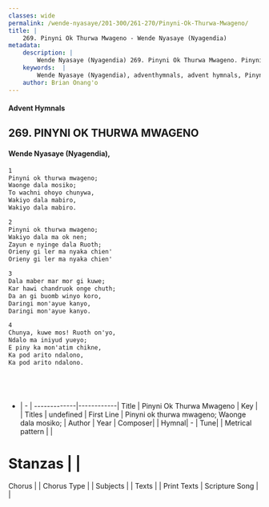 ```yaml
---
classes: wide
permalink: /wende-nyasaye/201-300/261-270/Pinyni-Ok-Thurwa-Mwageno/
title: |
    269. Pinyni Ok Thurwa Mwageno - Wende Nyasaye (Nyagendia)
metadata:
    description: |
        Wende Nyasaye (Nyagendia) 269. Pinyni Ok Thurwa Mwageno. Pinyni ok thurwa mwageno; Waonge dala mosiko; To wachni ohoyo chunywa, Wakiyo dala mabiro, Wakiyo dala mabiro.  
    keywords:  |
        Wende Nyasaye (Nyagendia), adventhymnals, advent hymnals, Pinyni Ok Thurwa Mwageno, Pinyni ok thurwa mwageno; Waonge dala mosiko;. 
    author: Brian Onang'o
---
```


#### Advent Hymnals
## 269. PINYNI OK THURWA MWAGENO
####  Wende Nyasaye (Nyagendia),

```txt
1
Pinyni ok thurwa mwageno;
Waonge dala mosiko;
To wachni ohoyo chunywa,
Wakiyo dala mabiro,
Wakiyo dala mabiro.

2
Pinyni ok thurwa mwageno;
Wakiyo dala ma ok nen;
Zayun e nyinge dala Ruoth;
Orieny gi ler ma nyaka chien'
Orieny gi ler ma nyaka chien'

3
Dala maber mar mor gi kuwe;
Kar hawi chandruok onge chuth;
Da an gi buomb winyo koro,
Daringi mon'ayue kanyo,
Daringi mon'ayue kanyo.

4
Chunya, kuwe mos! Ruoth on'yo,
Ndalo ma iniyud yueyo;
E piny ka mon'atim chikne,
Ka pod arito ndalono,
Ka pod arito ndalono.






```

- |   -  |
-------------|------------|
Title | Pinyni Ok Thurwa Mwageno |
Key |  |
Titles | undefined |
First Line | Pinyni ok thurwa mwageno; Waonge dala mosiko; |
Author | 
Year | 
Composer| |
Hymnal|  - |
Tune|  |
Metrical pattern | |
# Stanzas |  |
Chorus |  |
Chorus Type |  |
Subjects | |
Texts |  |
Print Texts | 
Scripture Song |  |
    
